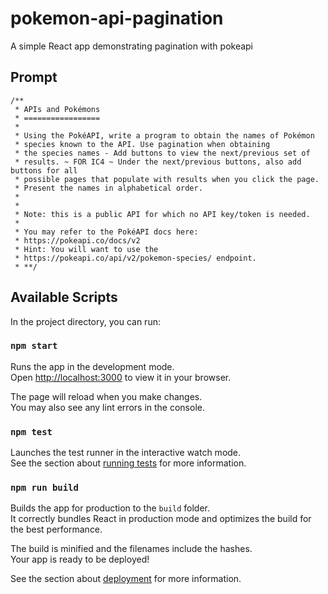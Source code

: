 # pokemon-api-pagination

A simple React app demonstrating pagination with pokeapi

## Prompt

```
/**
 * APIs and Pokémons
 * =================
 *
 * Using the PokéAPI, write a program to obtain the names of Pokémon
 * species known to the API. Use pagination when obtaining
 * the species names - Add buttons to view the next/previous set of
 * results. ~ FOR IC4 ~ Under the next/previous buttons, also add buttons for all
 * possible pages that populate with results when you click the page.
 * Present the names in alphabetical order.
 *
 *
 * Note: this is a public API for which no API key/token is needed.
 *
 * You may refer to the PokéAPI docs here:
 * https://pokeapi.co/docs/v2
 * Hint: You will want to use the
 * https://pokeapi.co/api/v2/pokemon-species/ endpoint.
 * **/
```

## Available Scripts

In the project directory, you can run:

### `npm start`

Runs the app in the development mode.\
Open [http://localhost:3000](http://localhost:3000) to view it in your browser.

The page will reload when you make changes.\
You may also see any lint errors in the console.

### `npm test`

Launches the test runner in the interactive watch mode.\
See the section about [running tests](https://facebook.github.io/create-react-app/docs/running-tests) for more information.

### `npm run build`

Builds the app for production to the `build` folder.\
It correctly bundles React in production mode and optimizes the build for the best performance.

The build is minified and the filenames include the hashes.\
Your app is ready to be deployed!

See the section about [deployment](https://facebook.github.io/create-react-app/docs/deployment) for more information.
